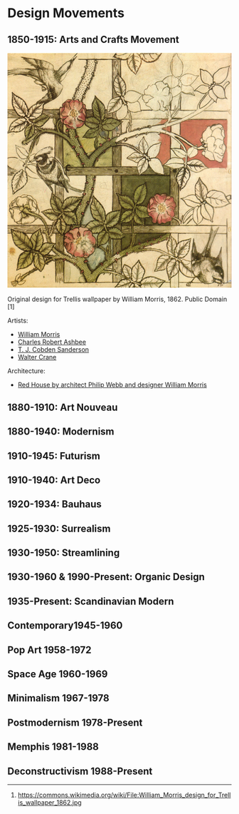 # Design Movements

## 1850-1915: Arts and Crafts Movement

![William Morris design for Trellis wallpaper](/assets/734px-William_Morris_design_for_Trellis_wallpaper_1862.jpg)

Original design for Trellis wallpaper by William Morris, 1862. Public Domain [1]

Artists:

- [William Morris](https://en.wikipedia.org/wiki/William_Morris)
- [Charles Robert Ashbee](https://en.wikipedia.org/wiki/Charles_Robert_Ashbee)
- [T. J. Cobden Sanderson](https://en.wikipedia.org/wiki/T._J._Cobden-Sanderson) 
- [Walter Crane](https://en.wikipedia.org/wiki/Walter_Crane)

Architecture:

- [Red House by architect Philip Webb and designer William Morris](https://en.wikipedia.org/wiki/Red_House,_Bexleyheath)

## 1880-1910: Art Nouveau

## 1880-1940: Modernism

## 1910-1945: Futurism

## 1910-1940: Art Deco

## 1920-1934: Bauhaus

## 1925-1930: Surrealism

## 1930-1950: Streamlining

## 1930-1960 & 1990-Present: Organic Design

## 1935-Present: Scandinavian Modern

## Contemporary1945-1960

## Pop Art 1958-1972

##  Space Age 1960-1969

##  Minimalism 1967-1978

## Postmodernism 1978-Present

## Memphis 1981-1988

## Deconstructivism 1988-Present

***
1. https://commons.wikimedia.org/wiki/File:William_Morris_design_for_Trellis_wallpaper_1862.jpg